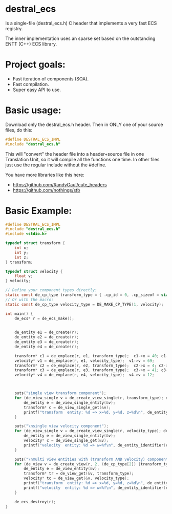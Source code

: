 # destral_ecs
Is a single-file (destral_ecs.h) C header that implements a very fast ECS registry.

The inner implementation uses an sparse set based on the outstanding ENTT (C++) ECS library.

# Project goals:

* Fast iteration of components (SOA).
* Fast compilation.
* Super easy API to use.

# Basic usage:
Download only the destral_ecs.h header.
Then in ONLY one of your source files, do this:
```cpp
#define DESTRAL_ECS_IMPL
#include "destral_ecs.h"
```
This will "convert" the header file into a header+source file in one Translation Unit, so it will compile all the functions one time.
In other files just use the regular include without the #define. 

You have more libraries like this here:
- https://github.com/RandyGaul/cute_headers
- https://github.com/nothings/stb

# Basic Example:

```c
#define DESTRAL_ECS_IMPL
#include "destral_ecs.h"
#include <stdio.h>

typedef struct transform {
    int x;
    int y;
    int z;
} transform;

typedef struct velocity {
    float v;
} velocity;

// Define your component types directly:
static const de_cp_type transform_type = { .cp_id = 0, .cp_sizeof = sizeof(transform) , .name = "transform"};
// Or with the macro:
static const de_cp_type velocity_type = DE_MAKE_CP_TYPE(1, velocity);

int main() {
    de_ecs* r = de_ecs_make();

    
    de_entity e1 = de_create(r);
    de_entity e2 = de_create(r);
    de_entity e3 = de_create(r);
    de_entity e4 = de_create(r);

    transform* c1 = de_emplace(r, e1, transform_type);  c1->x = 40; c1->y = 50; c1->z = 60;
    velocity* v1 = de_emplace(r, e1, velocity_type);  v1->v = 69;
    transform* c2 = de_emplace(r, e2, transform_type);  c2->x = 4; c2->y = 5; c2->z = 6;
    transform* c3 = de_emplace(r, e3, transform_type);  c3->x = 41; c3->y = 150; c3->z = 160;
    velocity* v4 = de_emplace(r, e4, velocity_type);  v4->v = 12;



    puts("single view transform component");
    for (de_view_single v = de_create_view_single(r, transform_type); de_view_single_valid(&v); de_view_single_next(&v)) {
        de_entity e = de_view_single_entity(&v);
        transform* c = de_view_single_get(&v);
        printf("transform  entity: %d => x=%d, y=%d, z=%d\n", de_entity_identifier(e).id, c->x, c->y, c->z);
    }

    puts("\nsingle view velocity component");
    for (de_view_single v = de_create_view_single(r, velocity_type); de_view_single_valid(&v); de_view_single_next(&v)) {
        de_entity e = de_view_single_entity(&v);
        velocity* c = de_view_single_get(&v);
        printf("velocity  entity: %d => w=%f\n", de_entity_identifier(e).id, c->v);
    }

    puts("\nmulti view entities with (transform AND velocity) components");
    for (de_view v = de_create_view(r, 2, (de_cp_type[2]) {transform_type, velocity_type }); de_view_valid(&v); de_view_next(&v)) {
        de_entity e = de_view_entity(&v);
        transform* tr = de_view_get(&v, transform_type);
        velocity* tc = de_view_get(&v, velocity_type);
        printf("transform  entity: %d => x=%d, y=%d, z=%d\n", de_entity_identifier(e).id, tr->x, tr->y, tr->z);
        printf("velocity  entity: %d => w=%f\n", de_entity_identifier(e).id, tc->v);
    }

    de_ecs_destroy(r);
}
```
